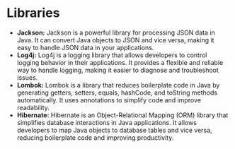 # Libraries

- **Jackson:** Jackson is a powerful library for processing JSON data in Java. It can convert Java objects to JSON and vice versa, making it easy to handle JSON data in your applications.
- **Log4j:** Log4j is a logging library that allows developers to control logging behavior in their applications. It provides a flexible and reliable way to handle logging, making it easier to diagnose and troubleshoot issues.
- **Lombok:** Lombok is a library that reduces boilerplate code in Java by generating getters, setters, equals, hashCode, and toString methods automatically. It uses annotations to simplify code and improve readability.
- **Hibernate:** Hibernate is an Object-Relational Mapping (ORM) library that simplifies database interactions in Java applications. It allows developers to map Java objects to database tables and vice versa, reducing boilerplate code and improving productivity.
